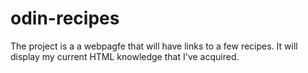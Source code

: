 # odin-recipes
The project is a a webpagfe that will have links to a few recipes.
It will display my current HTML knowledge that I've acquired.